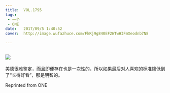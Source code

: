```yaml
---
title:	VOL.1795
tags:
 - 一个
 - ONE
date:	2017/09/5 1:40:52
cover:	http://image.wufazhuce.com/FkKj9g840EF2WTwHIFmXeodnb7N8

---
```

![](http://image.wufazhuce.com/FkKj9g840EF2WTwHIFmXeodnb7N8)
---

美德很难鉴定，而且即便存在也是一次性的，所以如果最后对人喜欢的标准降低到了“长得好看”，那是明智的。
 
Reprinted from ONE
